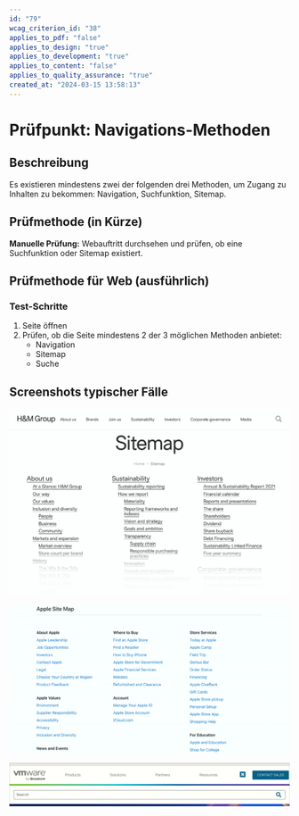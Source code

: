 ```yaml
---
id: "79"
wcag_criterion_id: "38"
applies_to_pdf: "false"
applies_to_design: "true"
applies_to_development: "true"
applies_to_content: "false"
applies_to_quality_assurance: "true"
created_at: "2024-03-15 13:58:13"
---
```


# Prüfpunkt: Navigations-Methoden

## Beschreibung

Es existieren mindestens zwei der folgenden drei Methoden, um Zugang zu Inhalten zu bekommen: Navigation, Suchfunktion, Sitemap.

## Prüfmethode (in Kürze)

**Manuelle Prüfung:** Webauftritt durchsehen und prüfen, ob eine Suchfunktion oder Sitemap existiert.

## Prüfmethode für Web (ausführlich)

### Test-Schritte

1. Seite öffnen
1. Prüfen, ob die Seite mindestens 2 der 3 möglichen Methoden anbietet:
    - Navigation
    - Sitemap
    - Suche

## Screenshots typischer Fälle

![Sitemap der H&M-Group](images/sitemap-der-hm-group.png)

![Sitemap von Apple](images/sitemap-von-apple.png)

![Suche auf VMWare.com](images/suche-auf-vmwarecom.png)